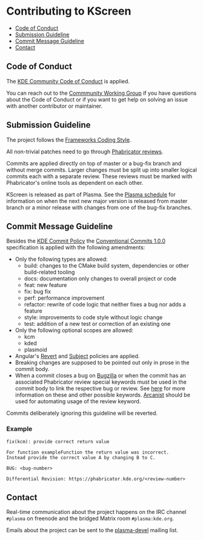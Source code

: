 # Contributing to KScreen

 - [Code of Conduct](#code-of-conduct)
 - [Submission Guideline](#submission-guideline)
 - [Commit Message Guideline](#commit-message-guideline)
 - [Contact](#contact)

## Code of Conduct
The [KDE Community Code of Conduct][kde-coc] is applied.

You can reach out to the [Commmunity Working Group][community-working-group] if you have questions about the Code of Conduct or if you want to get help on solving an issue with another contributor or maintainer.

## Submission Guideline
The project follows the [Frameworks Coding Style][frameworks-style].

All non-trivial patches need to go through [Phabricator reviews][phab-reviews].

Commits are applied directly on top of master or a bug-fix branch and without merge commits. Larger changes must be split up into smaller logical commits each with a separate review. These reviews must be marked with Phabricator's online tools as dependent on each other.

KScreen is released as part of Plasma. See the [Plasma schedule][plasma-schedule] for information on when the next new major version is released from master branch or a minor release with changes from one of the bug-fix branches.

## Commit Message Guideline
Besides the [KDE Commit Policy][commit-policy] the [Conventional Commits 1.0.0][conventional-commits] specification is applied with the following amendments:

* Only the following types are allowed:
  * build: changes to the CMake build system, dependencies or other build-related tooling
  * docs: documentation only changes to overall project or code
  * feat: new feature
  * fix: bug fix
  * perf: performance improvement
  * refactor: rewrite of code logic that neither fixes a bug nor adds a feature
  * style: improvements to code style without logic change
  * test: addition of a new test or correction of an existing one
* Only the following optional scopes are allowed:
  * kcm
  * kded
  * plasmoid
* Angular's [Revert][angular-revert] and [Subject][angular-subject] policies are applied.
* Breaking changes are supposed to be pointed out only in prose in the commit body.
* When a commit closes a bug on [Bugzilla][bugzilla] or when the commit has an associated Phabricator review special keywords must be used in the commit body to link the respective bug or review. See [here][commit-policy-keywords] for more information on these and other possible keywords. [Arcanist][arcanist] should be used for automating usage of the review keyword.

Commits deliberately ignoring this guideline will be reverted.

### Example

    fix(kcm): provide correct return value

    For function exampleFunction the return value was incorrect.
    Instead provide the correct value A by changing B to C.

    BUG: <bug-number>

    Differential Revision: https://phabricator.kde.org/<review-number>

## Contact
Real-time communication about the project happens on the IRC channel `#plasma` on freenode and the bridged Matrix room `#plasma:kde.org`.

Emails about the project can be sent to the [plasma-devel][plasma-devel] mailing list.

[kde-coc]: https://kde.org/code-of-conduct
[community-working-group]: https://ev.kde.org/workinggroups/cwg.php
[frameworks-style]: https://community.kde.org/Policies/Frameworks_Coding_Style
[phab-reviews]: https://phabricator.kde.org/differential
[plasma-schedule]: https://community.kde.org/Schedules/Plasma_5
[commit-policy]: https://community.kde.org/Policies/Commit_Policy
[conventional-commits]: https://www.conventionalcommits.org/en/v1.0.0/#specification
[angular-revert]: https://github.com/angular/angular/blob/3cf2005a936bec2058610b0786dd0671dae3d358/CONTRIBUTING.md#revert
[angular-subject]: https://github.com/angular/angular/blob/3cf2005a936bec2058610b0786dd0671dae3d358/CONTRIBUTING.md#subject
[bugzilla]: https://bugs.kde.org/describecomponents.cgi?product=KScreen
[commit-policy-keywords]: https://community.kde.org/Policies/Commit_Policy#Special_keywords_in_GIT_and_SVN_log_messages
[arcanist]: https://secure.phabricator.com/book/phabricator/article/arcanist
[plasma-devel]: https://mail.kde.org/mailman/listinfo/plasma-devel
